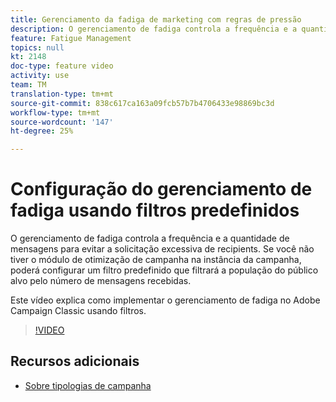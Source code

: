 ```yaml
---
title: Gerenciamento da fadiga de marketing com regras de pressão
description: O gerenciamento de fadiga controla a frequência e a quantidade de mensagens para evitar a solicitação excessiva de recipients. Se você não tiver o módulo de otimização de campanha na instância da campanha, poderá configurar um filtro predefinido que filtrará a população do público alvo pelo número de mensagens recebidas.   Este vídeo explica como implementar o gerenciamento de fadiga no Adobe Campaign Classic usando filtros.
feature: Fatigue Management
topics: null
kt: 2148
doc-type: feature video
activity: use
team: TM
translation-type: tm+mt
source-git-commit: 838c617ca163a09fcb57b7b4706433e98869bc3d
workflow-type: tm+mt
source-wordcount: '147'
ht-degree: 25%

---
```



# Configuração do gerenciamento de fadiga usando filtros predefinidos

O gerenciamento de fadiga controla a frequência e a quantidade de mensagens para evitar a solicitação excessiva de recipients. Se você não tiver o módulo de otimização de campanha na instância da campanha, poderá configurar um filtro predefinido que filtrará a população do público alvo pelo número de mensagens recebidas.

Este vídeo explica como implementar o gerenciamento de fadiga no Adobe Campaign Classic usando filtros.

>[!VIDEO](https://video.tv.adobe.com/v/25091?quality=12)

## Recursos adicionais

* [Sobre tipologias de campanha](https://docs.adobe.com/content/help/en/campaign-classic/using/orchestrating-campaigns/campaign-optimization/about-campaign-typologies.html)
